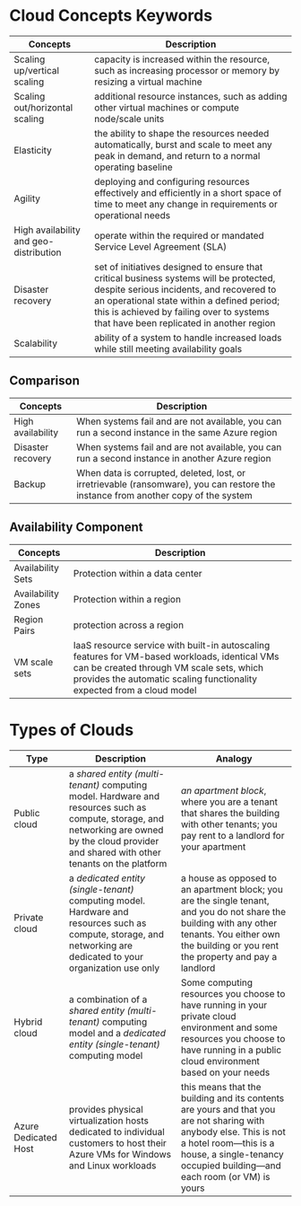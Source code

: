 # Cloud Concepts Keywords
| Concepts | Description |
| --- | --- |
| Scaling up/vertical scaling | capacity is increased within the resource, such as increasing processor or memory by resizing a virtual machine |
| Scaling out/horizontal scaling | additional resource instances, such as adding other virtual machines or compute node/scale units |
| Elasticity | the ability to shape the resources needed automatically, burst and scale to meet any peak in demand, and return to a normal operating baseline |
| Agility | deploying and configuring resources effectively and efficiently in a short space of time to meet any change in requirements or operational needs |
| High availability and geo-distribution | operate within the required or mandated Service Level Agreement (SLA) |
| Disaster recovery | set of initiatives designed to ensure that critical business systems will be protected, despite serious incidents, and recovered to an operational state within a defined period; this is achieved by failing over to systems that have been replicated in another region |
| Scalability | ability of a system to handle increased loads while still meeting availability goals |

## Comparison
| Concepts | Description |
| --- | --- |
| High availability | When systems fail and are not available, you can run a second instance in the same Azure region |
| Disaster recovery | When systems fail and are not available, you can run a second instance in another Azure region |
| Backup | When data is corrupted, deleted, lost, or irretrievable (ransomware), you can restore the instance from another copy of the system |

## Availability Component
| Concepts | Description |
| --- | --- |
| Availability Sets | Protection within a data center |
| Availability Zones | Protection within a region |
| Region Pairs | protection across a region | 
| VM scale sets | IaaS resource service with built-in autoscaling features for VM-based workloads, identical VMs can be created through VM scale sets, which provides the automatic scaling functionality expected from a cloud model |

# Types of Clouds
| Type | Description | Analogy |
| --- | --- | --- |
| Public cloud | a *shared entity (multi-tenant)* computing model. Hardware and resources such as compute, storage, and networking are owned by the cloud provider and shared with other tenants on the platform | *an apartment block*, where you are a tenant that shares the building with other tenants; you pay rent to a landlord for your apartment |
| Private cloud | a *dedicated entity (single-tenant)* computing model. Hardware and resources such as compute, storage, and networking are dedicated to your organization use only | a house as opposed to an apartment block; you are the single tenant, and you do not share the building with any other tenants. You either own the building or you rent the property and pay a landlord |
| Hybrid cloud | a combination of a *shared entity (multi-tenant)* computing model and a *dedicated entity (single-tenant)* computing model | Some computing resources you choose to have running in your private cloud environment and some resources you choose to have running in a public cloud environment based on your needs |
| Azure Dedicated Host |  provides physical virtualization hosts dedicated to individual customers to host their Azure VMs for Windows and Linux workloads | this means that the building and its contents are yours and that you are not sharing with anybody else. This is not a hotel room—this is a house, a single-tenancy occupied building—and each room (or VM) is yours |
